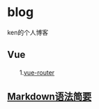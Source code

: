 # blog
ken的个人博客
## Vue
　　1.[vue-router](https://github.com/lazyken/blog/issues/2)
## [Markdown语法简要](https://github.com/lazyken/blog/issues/1)
